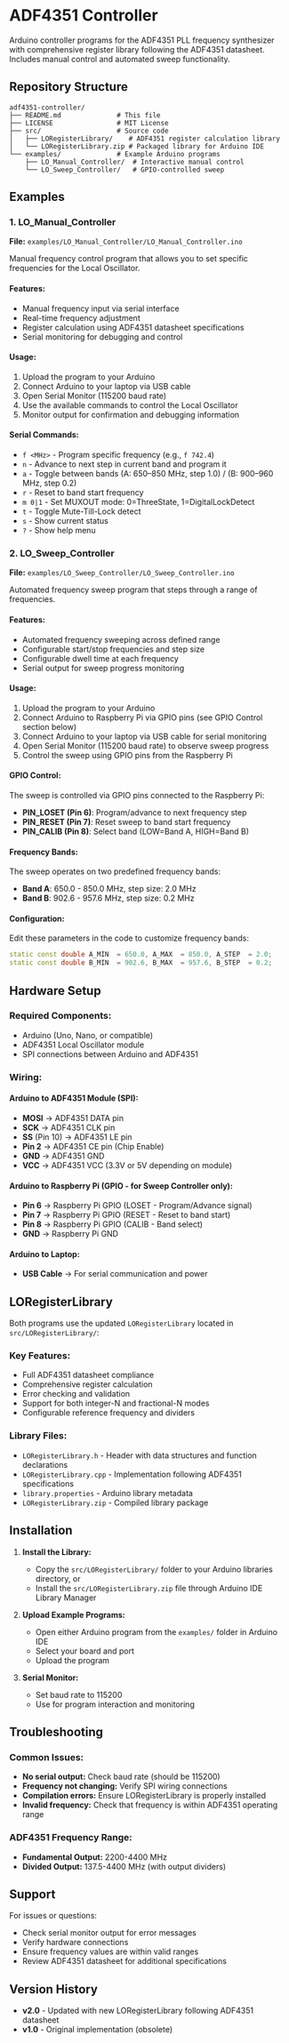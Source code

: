 # ADF4351 Controller

Arduino controller programs for the ADF4351 PLL frequency synthesizer with comprehensive register library following the ADF4351 datasheet. Includes manual control and automated sweep functionality.

## Repository Structure

```
adf4351-controller/
├── README.md              # This file
├── LICENSE                # MIT License
├── src/                   # Source code
│   ├── LORegisterLibrary/    # ADF4351 register calculation library
│   └── LORegisterLibrary.zip # Packaged library for Arduino IDE
└── examples/              # Example Arduino programs
    ├── LO_Manual_Controller/  # Interactive manual control
    └── LO_Sweep_Controller/   # GPIO-controlled sweep
```

## Examples

### 1. LO_Manual_Controller
**File:** `examples/LO_Manual_Controller/LO_Manual_Controller.ino`

Manual frequency control program that allows you to set specific frequencies for the Local Oscillator.

#### Features:
- Manual frequency input via serial interface
- Real-time frequency adjustment
- Register calculation using ADF4351 datasheet specifications
- Serial monitoring for debugging and control

#### Usage:
1. Upload the program to your Arduino
2. Connect Arduino to your laptop via USB cable
3. Open Serial Monitor (115200 baud rate)
4. Use the available commands to control the Local Oscillator
5. Monitor output for confirmation and debugging information

#### Serial Commands:
- `f <MHz>` - Program specific frequency (e.g., `f 742.4`)
- `n` - Advance to next step in current band and program it
- `a` - Toggle between bands (A: 650–850 MHz, step 1.0) / (B: 900–960 MHz, step 0.2)
- `r` - Reset to band start frequency
- `m 0|1` - Set MUXOUT mode: 0=ThreeState, 1=DigitalLockDetect
- `t` - Toggle Mute-Till-Lock detect
- `s` - Show current status
- `?` - Show help menu

### 2. LO_Sweep_Controller  
**File:** `examples/LO_Sweep_Controller/LO_Sweep_Controller.ino`

Automated frequency sweep program that steps through a range of frequencies.

#### Features:
- Automated frequency sweeping across defined range
- Configurable start/stop frequencies and step size
- Configurable dwell time at each frequency
- Serial output for sweep progress monitoring

#### Usage:
1. Upload the program to your Arduino
2. Connect Arduino to Raspberry Pi via GPIO pins (see GPIO Control section below)
3. Connect Arduino to your laptop via USB cable for serial monitoring
4. Open Serial Monitor (115200 baud rate) to observe sweep progress
5. Control the sweep using GPIO pins from the Raspberry Pi

#### GPIO Control:
The sweep is controlled via GPIO pins connected to the Raspberry Pi:
- **PIN_LOSET (Pin 6)**: Program/advance to next frequency step
- **PIN_RESET (Pin 7)**: Reset sweep to band start frequency  
- **PIN_CALIB (Pin 8)**: Select band (LOW=Band A, HIGH=Band B)

#### Frequency Bands:
The sweep operates on two predefined frequency bands:
- **Band A**: 650.0 - 850.0 MHz, step size: 2.0 MHz
- **Band B**: 902.6 - 957.6 MHz, step size: 0.2 MHz

#### Configuration:
Edit these parameters in the code to customize frequency bands:
```cpp
static const double A_MIN  = 650.0, A_MAX  = 850.0, A_STEP  = 2.0;
static const double B_MIN  = 902.6, B_MAX  = 957.6, B_STEP  = 0.2;
```

## Hardware Setup

### Required Components:
- Arduino (Uno, Nano, or compatible)
- ADF4351 Local Oscillator module
- SPI connections between Arduino and ADF4351

### Wiring:

#### Arduino to ADF4351 Module (SPI):
- **MOSI** → ADF4351 DATA pin
- **SCK** → ADF4351 CLK pin  
- **SS** (Pin 10) → ADF4351 LE pin
- **Pin 2** → ADF4351 CE pin (Chip Enable)
- **GND** → ADF4351 GND
- **VCC** → ADF4351 VCC (3.3V or 5V depending on module)

#### Arduino to Raspberry Pi (GPIO - for Sweep Controller only):
- **Pin 6** → Raspberry Pi GPIO (LOSET - Program/Advance signal)
- **Pin 7** → Raspberry Pi GPIO (RESET - Reset to band start)
- **Pin 8** → Raspberry Pi GPIO (CALIB - Band select)
- **GND** → Raspberry Pi GND

#### Arduino to Laptop:
- **USB Cable** → For serial communication and power

## LORegisterLibrary

Both programs use the updated `LORegisterLibrary` located in `src/LORegisterLibrary/`:

### Key Features:
- Full ADF4351 datasheet compliance
- Comprehensive register calculation
- Error checking and validation
- Support for both integer-N and fractional-N modes
- Configurable reference frequency and dividers

### Library Files:
- `LORegisterLibrary.h` - Header with data structures and function declarations
- `LORegisterLibrary.cpp` - Implementation following ADF4351 specifications
- `library.properties` - Arduino library metadata
- `LORegisterLibrary.zip` - Compiled library package

## Installation

1. **Install the Library:**
   - Copy the `src/LORegisterLibrary/` folder to your Arduino libraries directory, or
   - Install the `src/LORegisterLibrary.zip` file through Arduino IDE Library Manager

2. **Upload Example Programs:**
   - Open either Arduino program from the `examples/` folder in Arduino IDE
   - Select your board and port
   - Upload the program

3. **Serial Monitor:**
   - Set baud rate to 115200
   - Use for program interaction and monitoring

## Troubleshooting

### Common Issues:
- **No serial output:** Check baud rate (should be 115200)
- **Frequency not changing:** Verify SPI wiring connections
- **Compilation errors:** Ensure LORegisterLibrary is properly installed
- **Invalid frequency:** Check that frequency is within ADF4351 operating range

### ADF4351 Frequency Range:
- **Fundamental Output:** 2200-4400 MHz
- **Divided Output:** 137.5-4400 MHz (with output dividers)

## Support

For issues or questions:
- Check serial monitor output for error messages
- Verify hardware connections
- Ensure frequency values are within valid ranges
- Review ADF4351 datasheet for additional specifications

## Version History

- **v2.0** - Updated with new LORegisterLibrary following ADF4351 datasheet
- **v1.0** - Original implementation (obsolete)